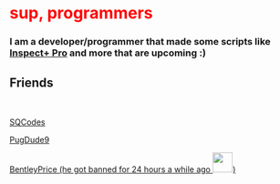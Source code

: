 

<h1 style="color: red;">sup, programmers</h1>
<h3>I am a developer/programmer that made some scripts like <a href='https://bit.ly/inspectpluspro' target='_blank'>Inspect+ Pro</a> and more that are upcoming :)</h3>

<h2>Friends</h2>
<br>
<p><a href="https://replit.com/@sqcodes/">SQCodes</a></p>
<p><a href="https://scratch.mit.edu/users/pugdude9/">PugDude9</a></p>
<p><a href="https://replit.com/@BentleyPrice/">BentleyPrice (he got banned for 24 hours a while ago <img src='https://cdn3.emoji.gg/emojis/5870_open_eye_crying_laughing.png' height="35px"/>)</a></p>

<!---
DaRedDeveloper/DaRedDeveloper is a ✨ special ✨ repository because its `README.md` (this file) appears on your GitHub profile.
You can click the Preview link to take a look at your changes.
--->
